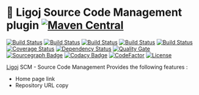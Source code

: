 # :link: Ligoj Source Code Management plugin [![Maven Central](https://maven-badges.herokuapp.com/maven-central/org.ligoj.plugin/plugin-scm/badge.svg)](https://maven-badges.herokuapp.com/maven-central/org.ligoj.plugin/plugin-scm)

[![Build Status](https://travis-ci.org/ligoj/plugin-scm.svg?branch=master)](https://travis-ci.org/ligoj/plugin-scm)
[![Build Status](https://circleci.com/gh/ligoj/plugin-scm.svg?style=svg)](https://circleci.com/gh/ligoj/plugin-scm)
[![Build Status](https://codeship.com/projects/9fa09170-0032-0135-b01e-4ad94b484645/status?branch=master)](https://codeship.com/projects/212490)
[![Build Status](https://semaphoreci.com/api/v1/ligoj/plugin-scm/branches/master/shields_badge.svg)](https://semaphoreci.com/ligoj/plugin-scm)
[![Build Status](https://ci.appveyor.com/api/projects/status/9y5qnt2neor8xhmk/branch/master?svg=true)](https://ci.appveyor.com/project/ligoj/plugin-scm/branch/master)
[![Coverage Status](https://coveralls.io/repos/github/ligoj/plugin-scm/badge.svg?branch=master)](https://coveralls.io/github/ligoj/plugin-scm?branch=master)
[![Dependency Status](https://www.versioneye.com/user/projects/58caeda8dcaf9e0041b5b978/badge.svg?style=flat)](https://www.versioneye.com/user/projects/58caeda8dcaf9e0041b5b978)
[![Quality Gate](https://sonarqube.com/api/badges/gate?key=org.ligoj.plugin:root)](https://sonarqube.com/dashboard/index/org.ligoj.plugin:root)
[![Sourcegraph Badge](https://sourcegraph.com/github.com/ligoj/plugin-scm/-/badge.svg)](https://sourcegraph.com/github.com/ligoj/plugin-scm?badge)
[![Codacy Badge](https://api.codacy.com/project/badge/Grade/5369bb9958d9447687c5d0fdfbbfaf8e)](https://www.codacy.com/app/ligoj/plugin-scm?utm_source=github.com&amp;utm_medium=referral&amp;utm_content=ligoj/plugin-scm&amp;utm_campaign=Badge_Grade)
[![CodeFactor](https://www.codefactor.io/repository/github/ligoj/plugin-scm/badge)](https://www.codefactor.io/repository/github/ligoj/plugin-scm)
[![License](http://img.shields.io/:license-mit-blue.svg)](http://gus.mit-license.org/)

[Ligoj](https://github.com/ligoj/ligoj) SCM - Source Code Management
Provides the following features :
- Home page link
- Repository URL copy
